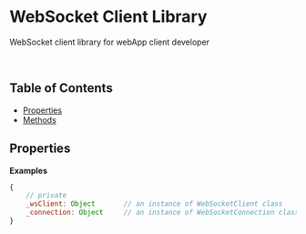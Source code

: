 WebSocket Client Library
===============

WebSocket client library for webApp client developer

<br />

## Table of Contents  

* [Properties](#Properties)  
* [Methods](#Methods) 

<a name="Properties"></a>
## Properties  

**Examples**

```js
{
    // private
    _wsClient: Object 		// an instance of WebSocketClient class
    _connection: Object 	// an instance of WebSocketConnection class
}